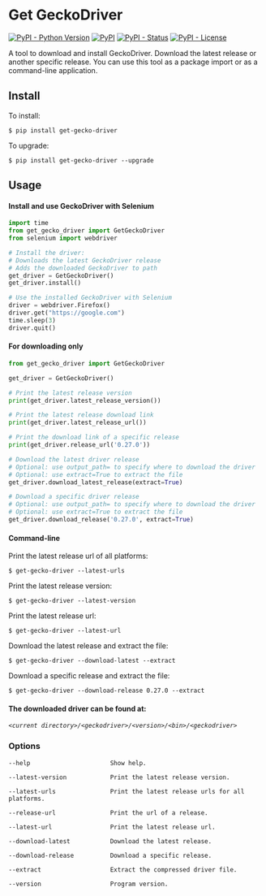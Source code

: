 Get GeckoDriver
=================
[![PyPI - Python Version](https://img.shields.io/pypi/pyversions/get-gecko-driver?color=blue)](https://pypi.python.org/pypi/get-gecko-driver)
[![PyPI](https://img.shields.io/pypi/v/get-gecko-driver?color=blue)](https://pypi.python.org/pypi/get-gecko-driver)
[![PyPI - Status](https://img.shields.io/pypi/status/get-gecko-driver)](https://pypi.python.org/pypi/get-gecko-driver)
[![PyPI - License](https://img.shields.io/pypi/l/get-gecko-driver)](https://pypi.python.org/pypi/get-gecko-driver)

A tool to download and install GeckoDriver. Download the latest release or another specific release. You can use 
this tool as a package import or as a command-line application.

## Install

To install:

```console
$ pip install get-gecko-driver
```

To upgrade:

```console
$ pip install get-gecko-driver --upgrade
```

## Usage

#### Install and use GeckoDriver with Selenium

```Python
import time
from get_gecko_driver import GetGeckoDriver
from selenium import webdriver

# Install the driver:
# Downloads the latest GeckoDriver release
# Adds the downloaded GeckoDriver to path
get_driver = GetGeckoDriver()
get_driver.install()

# Use the installed GeckoDriver with Selenium
driver = webdriver.Firefox()
driver.get("https://google.com")
time.sleep(3)
driver.quit()
```

#### For downloading only

```Python
from get_gecko_driver import GetGeckoDriver

get_driver = GetGeckoDriver()

# Print the latest release version
print(get_driver.latest_release_version())

# Print the latest release download link
print(get_driver.latest_release_url())

# Print the download link of a specific release
print(get_driver.release_url('0.27.0'))

# Download the latest driver release
# Optional: use output_path= to specify where to download the driver
# Optional: use extract=True to extract the file
get_driver.download_latest_release(extract=True)

# Download a specific driver release
# Optional: use output_path= to specify where to download the driver
# Optional: use extract=True to extract the file
get_driver.download_release('0.27.0', extract=True)
```

#### Command-line

Print the latest release url of all platforms:

```console
$ get-gecko-driver --latest-urls
```

Print the latest release version:

```console
$ get-gecko-driver --latest-version
```

Print the latest release url:

```console
$ get-gecko-driver --latest-url
```

Download the latest release and extract the file:

```console
$ get-gecko-driver --download-latest --extract
```

Download a specific release and extract the file:

```console
$ get-gecko-driver --download-release 0.27.0 --extract
```

#### The downloaded driver can be found at:

*`<current directory>/<geckodriver>/<version>/<bin>/<geckodriver>`*

### Options

```
--help                      Show help.

--latest-version            Print the latest release version.

--latest-urls               Print the latest release urls for all platforms.

--release-url               Print the url of a release.

--latest-url                Print the latest release url.

--download-latest           Download the latest release.

--download-release          Download a specific release.

--extract                   Extract the compressed driver file.

--version                   Program version.
```
